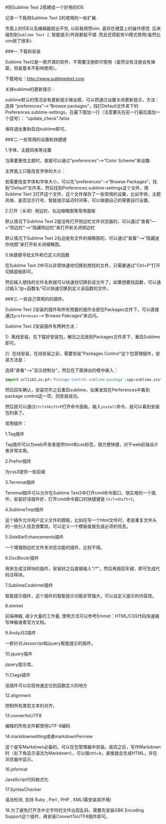 #将Sublime Text 2搭建成一个好用的IDE 

记录一下我用Sublime Text 2的使用的一些扩展. 

市面上的IDE以及编辑器层出不穷, 以前我用惯vim, 喜欢在键盘上的操作感觉. 后来碰到到`Sublime Text 2`, 智能提示/外观都挺不错. 
而且还搭配有Vi模式使用(虽然比vim弱了很多).

###一.下载和安装

Sublime Text2是一款开源的软件，不需要注册即可使用（虽然没有注册会有弹窗，但是基本不影响使用）。  

下载地址：http://www.sublimetext.com

关掉sublime的更新提示：  

sublime默认的情况会有更新提示弹出框，可以把通过设置关闭更新提示，方法：  
选择 “preferences”—>“Browse packages”，找打Default文件夹下的Preferences.sublime-settings，在最下面加一行（注意要先在前一行最后面加一个逗号）： 
"update_check":false  

保存退出重新启动sublime即可。  

###二.一些常用的设置和快捷键

1.字体、主题风格等设置

当需要更改主题时，直接可以通过“preferences”—>“Color Scheme”来设置: 　

主界面上只能改变字体的大小： 　　

若需要改变字体和字体大小，可以先”preferences“—>”Browse Packages“，找到”Default“文件夹，然后找到Preferences.sublime-settings这个文件，用Sublime Text 2打开这个文件，这个文件保存了一些常用的设置，比如字体、主题风格、是否显示行号、智能提示延迟时间等，可以根据自己的需要自行设置。  

2.打开（关闭）侧边栏、右边缩略图等常用面板  

默认情况下Sublime Text 2是没有打开侧边栏文件浏览器的，可以通过”查看“—>”侧边栏“—>”隐藏侧边栏“来打开和关闭侧边栏  

默认情况下Sublime Text 2右边是有文件的缩略图的，可以通过”查看“—>”隐藏迷你地图“来打开和关闭缩略图。  

3.快捷键寻找文件和已定义的函数 

在Sublime Text 2中可以非常快速地切换到想找的文件，只需要通过”Ctrl+P“打开切换面板即可。 

然后输入想找的文件名称就可以快速找切换到该文件了。如果想要找函数，可以通过输入”@+函数名“可以快速切换到定义该函数的文件。  

###三.一些自己常用的的插件。

Sublime Text 2安装的插件和所有预置的插件全部在Packages文件下，可以直接通过`preferences`—>`Browse Pakcages“来访问。  

Sublime Text 2安装插件有两种方法：  

1）离线安装，先下载好安装包，解压之后放到Packages文件夹下，重启Sublime即可。  

2）在线安装，在线安装之前，需要安装”Packages Control“这个包管理插件，安装方法是：  

选择”查看“—>”显示控制台“，然后在下面弹出的框中输入：  
```python
import urllib2,os;pf='Package Control.sublime-package';ipp=sublime.installed_packages_path();os.makedirs(ipp) if not os.path.exists(ipp) else None;open(os.path.join(ipp,pf),'wb').write(urllib2.urlopen('http://sublime.wbond.net/'+pf.replace(' ','%20')).read())
```
然后回车确认，安装完毕之后重启sublime，如果发现在Perferences中看到package control这一项，则安装成功。  

然后就可以通过`Ctrl+Shift+P`打开命令面板，输入`install`命令，就可以看到安装包列表了。 　　

常用插件：  

1.Tag插件  

Tag插件可以为web开发者提供html和css标签，很方便快捷，对于web前端设计者非常实用。

2.Prefixr插件  

为css3提供一些前缀

3.Terminal插件  

Terminal插件可以允许在Sublime Text2中打开cmd命令窗口，很实用的一个插件，安装好该插件好，打开cmd命令窗口的快捷键是 `Ctrl+Shift+T`。

4.SublimeTmpl插件  

这个插件允许用户定义文件的模板，比如在写一个html文件时，老是重复文件头的一些引入信息很繁琐，可以定义一个模板直接生成必须的信息。

5.SideBarEnhancements插件  

一个增强侧边栏文件夹浏览功能的插件，比较不错。

6.DocBlockr插件  

用来生成注释块的插件，安装好之后直接输入"/*"，然后再按回车键，即可生成代码注释块。

7.SublimeCodeIntel插件  

智能提示插件，这个插件的智能提示功能非常强大，可以自定义提示的内容库。 

8.emmet  

前端神器, 减少大量的工作量, 使用方法可以参考Emmet：HTML/CSS代码快速编写神器或者官方文档。

9.AndyJS2插件  

一款针对Javsscript和jquery智能提示的插件。

10.jquery插件  

jquery提示库。

11.Ctags插件  

该插件可以实现快速定位到函数定义的地方

12.alignment  

控制所有类型文本的对齐。

13.converttoUTF8  

编辑的所有文件都使用UTF-8编码  


14.markdownediting或者markdownPerview  

这个是写Markdown必备的。可以在包管理器中安装。装完之后，写作Markdown时（右下角显示语法为Markdown），可以按ctrl+b，直接就会生成HTML，并在浏览器中显示。

16.jsformat  

JavaScript代码格式化

17.SyntaxChecker  
   
语法检测, 支持 Ruby , Perl , PHP , XML(需安装其环境)

18.为了避免打开含中文字符的文件出现乱码，需要先安装GBK Encoding Support这个插件，再安装ConvertToUTF8插件即可。  